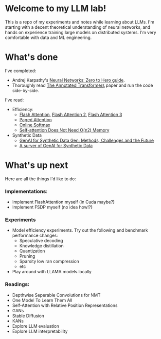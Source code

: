 # Welcome to my LLM lab!

This is a repo of my experiments and notes while learning about LLMs. I'm starting with a decent theoretical understanding of neural networks, and hands on experience training large models on distributed systems. I'm very comfortable with data and ML engineering.

# What's done

I've completed:

- Andrej Karpathy's [Neural Networks: Zero to Hero guide](https://youtube.com/playlist?list=PLAqhIrjkxbuWI23v9cThsA9GvCAUhRvKZ&si=WLr50vjq8ordxLttz).
- Thoroughly read [The Annotated Transformers](https://nlp.seas.harvard.edu/annotated-transformer/) paper and run the code side-by-side.

I've read:

- Efficiency:
  - [Flash Attention](https://arxiv.org/abs/2205.14135), [Flash Attention 2](https://arxiv.org/abs/2307.08691), [Flash Attention 3](https://arxiv.org/abs/2407.08608)
  - [Paged Attention](https://arxiv.org/abs/2309.06180)
  - [Online Softmax](https://arxiv.org/abs/1805.02867)
  - [Self-attention Does Not Need O(n2) Memory](https://arxiv.org/abs/2112.05682)
- Synthetic Data
  - [GenAI for Synthetic Data Gen: Methods, Challenges and the Future](https://arxiv.org/abs/2403.04190)
  - [A surver of GenAI for Synthetic Data](https://ieeexplore.ieee.org/abstract/document/10122524)

# What's up next
Here are all the things I'd like to do:

### Implementations:
- Implement FlashAttention myself (in Cuda maybe?)
- Implement FSDP myself (no idea how!?)

### Experiments
- Model efficiency experiments. Try out the following and benchmark performance changes:
  - Speculative decoding
  - Knowledge distillation
  - Quantization
  - Pruning
  - Sparsity low ran compression
  - etc
- Play around with LLAMA models locally

### Readings:
- Depthwise Seperable Convolutions for NMT
- One Model To Learn Them All
- Self-Attention with Relative Position Representations
- GANs
- Stable Diffusion
- KANs
- Explore LLM evaluation
- Explore LLM interpretability

